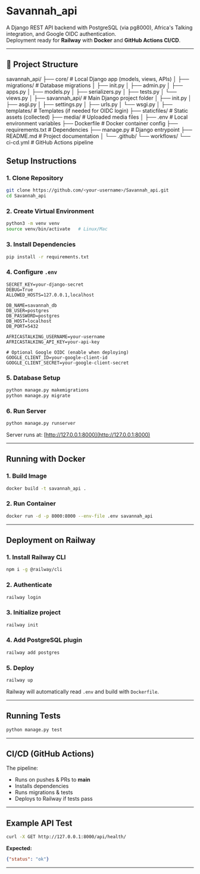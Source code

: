 # Savannah_api

A Django REST API backend with PostgreSQL (via pg8000), Africa's Talking integration, and Google OIDC authentication.  
Deployment ready for **Railway** with **Docker** and **GitHub Actions CI/CD**.

---

## 📂 Project Structure

savannah_api/ ├── core/                  # Local Django app (models, views, APIs) │   ├── migrations/        # Database migrations │   ├── init.py │   ├── admin.py │   ├── apps.py │   ├── models.py │   ├── serializers.py │   ├── tests.py │   └── views.py │ ├── savannah_api/          # Main Django project folder │   ├── init.py │   ├── asgi.py │   ├── settings.py │   ├── urls.py │   └── wsgi.py │ ├── templates/             # Templates (if needed for OIDC login) ├── staticfiles/           # Static assets (collected) ├── media/                 # Uploaded media files │ ├── .env                   # Local environment variables ├── Dockerfile             # Docker container config ├── requirements.txt       # Dependencies ├── manage.py              # Django entrypoint ├── README.md              # Project documentation │ └── .github/ └── workflows/ └── ci-cd.yml      # GitHub Actions pipeline



##  Setup Instructions

### 1. Clone Repository
```bash
git clone https://github.com/<your-username>/Savannah_api.git
cd Savannah_api
```

### 2. Create Virtual Environment
```bash
python3 -m venv venv
source venv/bin/activate   # Linux/Mac
```

### 3. Install Dependencies
```bash
pip install -r requirements.txt
```

### 4. Configure `.env`
```
SECRET_KEY=your-django-secret
DEBUG=True
ALLOWED_HOSTS=127.0.0.1,localhost

DB_NAME=savannah_db
DB_USER=postgres
DB_PASSWORD=postgres
DB_HOST=localhost
DB_PORT=5432

AFRICASTALKING_USERNAME=your-username
AFRICASTALKING_API_KEY=your-api-key

# Optional Google OIDC (enable when deploying)
GOOGLE_CLIENT_ID=your-google-client-id
GOOGLE_CLIENT_SECRET=your-google-client-secret
```

### 5. Database Setup
```bash
python manage.py makemigrations
python manage.py migrate
```

### 6. Run Server
```bash
python manage.py runserver
```
Server runs at: [http://127.0.0.1:8000](http://127.0.0.1:8000)

---

##  Running with Docker

### 1. Build Image
```bash
docker build -t savannah_api .
```

### 2. Run Container
```bash
docker run -d -p 8000:8000 --env-file .env savannah_api
```

---

##  Deployment on Railway

### 1. Install Railway CLI
```bash
npm i -g @railway/cli
```

### 2. Authenticate
```bash
railway login
```

### 3. Initialize project
```bash
railway init
```

### 4. Add PostgreSQL plugin
```bash
railway add postgres
```

### 5. Deploy
```bash
railway up
```

Railway will automatically read `.env` and build with `Dockerfile`.

---

##  Running Tests
```bash
python manage.py test
```

---

##  CI/CD (GitHub Actions)

The pipeline:
- Runs on pushes & PRs to **main**  
- Installs dependencies  
- Runs migrations & tests  
- Deploys to Railway if tests pass  

---

##  Example API Test
```bash
curl -X GET http://127.0.0.1:8000/api/health/
```

**Expected:**
```json
{"status": "ok"}
```

---